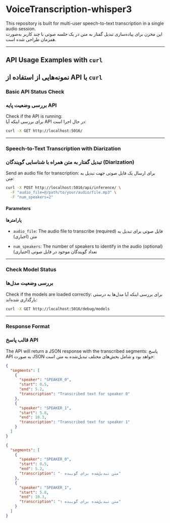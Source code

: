 
# VoiceTranscription-whisper3

This repository is built for multi-user speech-to-text transcription in a single audio session.  
این مخزن برای پیاده‌سازی تبدیل گفتار به متن در یک جلسه صوتی با چند کاربر به‌صورت همزمان طراحی شده است.

---

## API Usage Examples with `curl`  
## نمونه‌هایی از استفاده از API با `curl`

### Basic API Status Check  
### بررسی وضعیت پایه API

Check if the API is running:  
برای بررسی اینکه آیا API در حال اجرا است:

```bash
curl -X GET http://localhost:5016/
````

---

### Speech-to-Text Transcription with Diarization

### تبدیل گفتار به متن همراه با شناسایی گویندگان (Diarization)

Send an audio file for transcription:
برای ارسال یک فایل صوتی جهت تبدیل به متن:

```bash
curl -X POST http://localhost:5016/api/inference/ \
  -F "audio_file=@/path/to/your/audio/file.mp3" \
  -F "num_speakers=2"
```

#### Parameters

#### پارامترها

* `audio_file`: The audio file to transcribe (required)
  فایل صوتی برای تبدیل به متن (اجباری)

* `num_speakers`: The number of speakers to identify in the audio (optional)
  تعداد گویندگان موجود در فایل صوتی (اختیاری)

---

### Check Model Status

### بررسی وضعیت مدل‌ها

Check if the models are loaded correctly:
برای بررسی اینکه آیا مدل‌ها به درستی بارگذاری شده‌اند:

```bash
curl -X GET http://localhost:5016/debug/models
```

---

### Response Format

### قالب پاسخ API

The API will return a JSON response with the transcribed segments:
پاسخ API به صورت JSON خواهد بود و شامل بخش‌های مختلف تبدیل‌شده به متن است:

```json
{
  "segments": [
    {
      "speaker": "SPEAKER_0",
      "start": 0.5,
      "end": 5.2,
      "transcription": "Transcribed text for speaker 0"
    },
    {
      "speaker": "SPEAKER_1",
      "start": 5.8,
      "end": 10.3,
      "transcription": "Transcribed text for speaker 1"
    }
  ]
}
```

```json
{
  "segments": [
    {
      "speaker": "SPEAKER_0",
      "start": 0.5,
      "end": 5.2,
      "transcription": "متن تبدیل‌شده برای گوینده ۰"
    },
    {
      "speaker": "SPEAKER_1",
      "start": 5.8,
      "end": 10.3,
      "transcription": "متن تبدیل‌شده برای گوینده ۱"
    }
  ]
}
```


